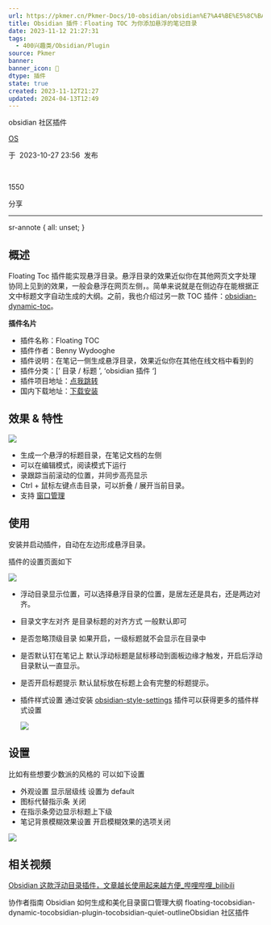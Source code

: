 ```yaml
---
url: https://pkmer.cn/Pkmer-Docs/10-obsidian/obsidian%E7%A4%BE%E5%8C%BA%E6%8F%92%E4%BB%B6/floating-toc/
title: Obsidian 插件：Floating TOC 为你添加悬浮的笔记目录
date: 2023-11-12 21:27:31
tags:
  - 400兴趣类/Obsidian/Plugin
source: Pkmer
banner: 
banner_icon: 🔖
dtype: 插件
state: true
created: 2023-11-12T21:27
updated: 2024-04-13T12:49
---
```

<div class="menu-toggle"> <SidebarToggle client:idle ></SidebarToggle> </div>

obsidian 社区插件

[OS](https://pkmer.cn/authors/os)

于  2023-10-27 23:56  发布

 

1550

分享

* * *

sr-annote { all: unset; }

## 概述

Floating Toc 插件能实现悬浮目录。悬浮目录的效果近似你在其他网页文字处理协同上见到的效果，一般会悬浮在网页左侧，。简单来说就是在侧边存在能根据正文中标题文字自动生成的大纲。之前，我也介绍过另一款 TOC 插件：[obsidian-dynamic-toc](https://pkmer.cn/Pkmer-Docs/10-obsidian/obsidian%E7%A4%BE%E5%8C%BA%E6%8F%92%E4%BB%B6/obsidian-dynamic-toc)。

**插件名片**

*   插件名称：Floating TOC
*   插件作者：Benny Wydooghe
*   插件说明：在笔记一侧生成悬浮目录，效果近似你在其他在线文档中看到的
*   插件分类：[’ 目录 / 标题 ’, ‘obsidian 插件 ‘]
*   插件项目地址：[点我跳转](https://github.com/cumany/obsidian-floating-toc-plugin)
*   国内下载地址：[下载安装](https://pkmer.cn/products/plugin/pluginMarket/?floating-toc)

## 效果 & 特性

![](https://cdn.pkmer.cn/covers/floating-toc.png!pkmer)

*   生成一个悬浮的标题目录，在笔记文档的左侧
*   可以在编辑模式，阅读模式下运行
*   录跟踪当前滚动的位置，并同步高亮显示
*   Ctrl + 鼠标左键点击目录，可以折叠 / 展开当前目录。
*   支持 [窗口管理](https://pkmer.cn/Pkmer-Docs/10-obsidian/obsidian%E5%9F%BA%E6%9C%AC%E4%BD%BF%E7%94%A8/%E7%AA%97%E5%8F%A3%E7%AE%A1%E7%90%86)

## 使用

安装并启动插件，自动在左边形成悬浮目录。

插件的设置页面如下

![](https://cdn.pkmer.cn/images/5a411e220a8d93c3b85d22554ccdfc4d_MD5.png!pkmer)

*   浮动目录显示位置，可以选择悬浮目录的位置，是居左还是具右，还是两边对齐。
*   目录文字左对齐 是目录标题的对齐方式 一般默认即可
*   是否忽略顶级目录 如果开启，一级标题就不会显示在目录中
*   是否默认钉在笔记上 默认浮动标题是鼠标移动到面板边缘才触发，开启后浮动目录默认一直显示。
*   是否开启标题提示 默认鼠标放在标题上会有完整的标题提示。
*   插件样式设置 通过安装 [obsidian-style-settings](https://pkmer.cn/Pkmer-Docs/10-Obsidian/Obsidian%E7%A4%BE%E5%8C%BA%E6%8F%92%E4%BB%B6/obsidian-style-settings) 插件可以获得更多的插件样式设置
    
    ![](https://cdn.pkmer.cn/images/95f36f0da7c8667d556eacebcb226656_MD5.gif!pkmer)
    

## 设置

比如有些想要少数派的风格的 可以如下设置

*   外观设置 显示层级线 设置为 default
*   图标代替指示条 关闭
*   在指示条旁边显示标题上下级
*   笔记背景模糊效果设置 开启模糊效果的选项关闭

![](https://cdn.pkmer.cn/images/9bcf77d2238a762a259ac25edf287df4_MD5.png!pkmer)

## 相关视频

[Obsidian 这款浮动目录插件，文章越长使用起来越方便_哔哩哔哩_bilibili](https://www.bilibili.com/video/BV1Ze4y1C7Yw/)

协作者指南 Obsidian 如何生成和美化目录窗口管理大纲 floating-tocobsidian-dynamic-tocobsidian-plugin-tocobsidian-quiet-outlineObsidian 社区插件